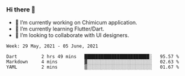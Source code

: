 ### Hi there 👋

<!--
**devcat37/devcat37** is a ✨ _special_ ✨ repository because its `README.md` (this file) appears on your GitHub profile.-->


- 🔭 I’m currently working on Chimicum application.
- 🌱 I’m currently learning Flutter/Dart.
- 👯 I’m looking to collaborate with UI designers.
<!-- - 🤔 I’m looking for help with ... -->

<!--START_SECTION:waka-->
```text
Week: 29 May, 2021 - 05 June, 2021

Dart         2 hrs 49 mins   ████████████████████████░   95.57 % 
Markdown     4 mins          ▓░░░░░░░░░░░░░░░░░░░░░░░░   02.63 % 
YAML         2 mins          ▒░░░░░░░░░░░░░░░░░░░░░░░░   01.67 % 
```
<!--END_SECTION:waka-->

